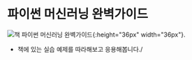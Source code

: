 # 파이썬 머신러닝 완벽가이드
![책 파이썬 머신러닝 완벽가이드](http://image.yes24.com/momo/TopCate2162/MidCate010/216194633.jpg){:height="36px" width="36px"}.
- 책에 있는 실습 예제를 따라해보고 응용해봅니다./
